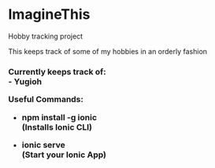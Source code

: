 # ImagineThis
Hobby tracking project

This keeps track of some of my hobbies in an orderly fashion

<h3>Currently keeps track of: <br>
    - Yugioh



Useful Commands:<br>
- npm install -g ionic<br>
    (Installs Ionic CLI)

- ionic serve<br>
    (Start your Ionic App)
    </h3>